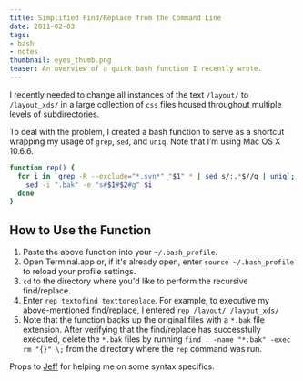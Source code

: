 ```yaml
---
title: Simplified Find/Replace from the Command Line
date: 2011-02-03
tags:
- bash
- notes
thumbnail: eyes_thumb.png
teaser: An overview of a quick bash function I recently wrote.
---
```


I recently needed to change all instances of the text `/layout/` to `/layout_xds/` in a large collection of `css` files housed throughout multiple levels of subdirectories.

To deal with the problem, I created a bash function to serve as a shortcut wrapping my usage of `grep`, `sed`, and `uniq`. Note that I’m using Mac OS X 10.6.6.

```bash
function rep() {
  for i in `grep -R --exclude="*.svn*" "$1" * | sed s/:.*$//g | uniq`; do
    sed -i ".bak" -e "s#$1#$2#g" $i
  done
}
```

## How to Use the Function

1. Paste the above function into your `~/.bash_profile`.
1. Open Terminal.app or, if it's already open, enter `source ~/.bash_profile` to reload your profile settings.
1. `cd` to the directory where you'd like to perform the recursive find/replace.
1. Enter `rep textofind texttoreplace`. For example, to executive my above-mentioned find/replace, I entered `rep /layout/ /layout_xds/`
1. Note that the function backs up the original files with a `*.bak` file extension. After verifying that the find/replace has successfully executed, delete the `*.bak` files by running `find . -name "*.bak" -exec rm "{}" \;` from the directory where the `rep` command was run.

Props to [Jeff](https://twitter.com/javallone) for helping me on some syntax specifics.
